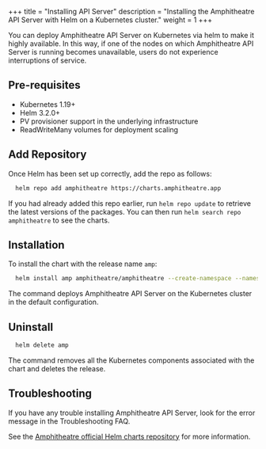 +++
title = "Installing API Server"
description = "Installing the Amphitheatre API Server with Helm on a Kubernetes cluster."
weight = 1
+++

You can deploy Amphitheatre API Server on Kubernetes via helm to make it highly
available. In this way, if one of the nodes on which Amphitheatre API Server is
running becomes unavailable, users do not experience interruptions of service.

## Pre-requisites

- Kubernetes 1.19+
- Helm 3.2.0+
- PV provisioner support in the underlying infrastructure
- ReadWriteMany volumes for deployment scaling

## Add Repository

Once Helm has been set up correctly, add the repo as follows:

```sh
  helm repo add amphitheatre https://charts.amphitheatre.app
```

If you had already added this repo earlier, run `helm repo update` to retrieve
the latest versions of the packages.  You can then run `helm search repo
amphitheatre` to see the charts.

## Installation

To install the chart with the release name `amp`:

```sh
  helm install amp amphitheatre/amphitheatre --create-namespace --namespace=amp-system
```

The command deploys Amphitheatre API Server on the Kubernetes cluster in the
default configuration.

## Uninstall

```sh
  helm delete amp
```

The command removes all the Kubernetes components associated with the chart and
deletes the release.

## Troubleshooting

If you have any trouble installing Amphitheatre API Server, look for the error
message in the Troubleshooting FAQ.

See the [Amphitheatre official Helm charts
repository](https://github.com/amphitheatre-app/charts) for more information.
